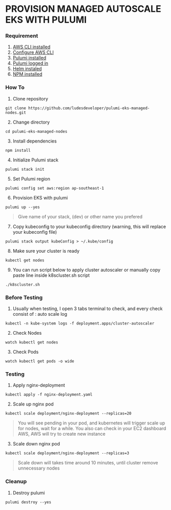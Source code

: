 # **PROVISION MANAGED AUTOSCALE EKS WITH PULUMI**
### **Requirement**
1. [AWS CLI installed](https://docs.aws.amazon.com/cli/latest/userguide/getting-started-install.html)
2. [Configure AWS CLI](https://docs.aws.amazon.com/cli/latest/userguide/cli-configure-quickstart.html#cli-configure-quickstart-config)
3. [Pulumi installed](https://www.pulumi.com/docs/get-started/install/)
4. [Pulumi logged in](https://www.pulumi.com/docs/reference/cli/pulumi_login/)
5. [Helm instaled](https://helm.sh/docs/intro/install/)
6. [NPM installed](https://docs.npmjs.com/downloading-and-installing-node-js-and-npm)
### **How To**
1. Clone repository
```
git clone https://github.com/ludesdeveloper/pulumi-eks-managed-nodes.git
```
2. Change directory
```
cd pulumi-eks-managed-nodes
```
3. Install dependencies
```
npm install
```
4. Initialize Pulumi stack
```
pulumi stack init
```
5. Set Pulumi region
```
pulumi config set aws:region ap-southeast-1
```
6. Provision EKS with pulumi
```
pulumi up --yes
```
> Give name of your stack, (dev) or other name you prefered
7. Copy kubeconfig to your kubeconfig directory (warning, this will replace your kubeconfig file)
```
pulumi stack output kubeConfig > ~/.kube/config
```
8. Make sure your cluster is ready
```
kubectl get nodes
```
9. You can run script below to apply cluster autoscaler or manually copy paste line inside k8scluster.sh script
```
./k8scluster.sh
```
### **Before Testing**
1. Usually when testing, I open 3 tabs terminal to check, and every check consist of : auto scale log
```
kubectl -n kube-system logs -f deployment.apps/cluster-autoscaler
```
2. Check Nodes
```
watch kubectl get nodes
```
3. Check Pods
```
watch kubectl get pods -o wide
```
### **Testing**
1. Apply nginx-deployment
```
kubectl apply -f nginx-deployment.yaml
```
2. Scale up nginx pod
```
kubectl scale deployment/nginx-deployment --replicas=20
```
> You will see pending in your pod, and kubernetes will trigger scale up for nodes, wait for a while. You also can check in your
EC2 dashboard AWS, AWS will try to create new instance
3. Scale down nginx pod
```
kubectl scale deployment/nginx-deployment --replicas=3
```
> Scale down will takes time around 10 minutes, until cluster remove unnecessary nodes 
### **Cleanup**
1. Destroy pulumi
```
pulumi destroy --yes
```
